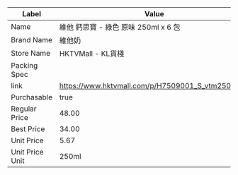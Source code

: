 | Label           | Value                                            |
| --------------- | ------------------------------------------------ |
| Name            | 維他 鈣思寶 - 綠色 原味 250ml x 6 包                       |
| Brand Name      | 維他奶                                              |
| Store Name      | HKTVMall - KL貨棧                                  |
| Packing Spec    |                                                  |
| link            | https://www.hktvmall.com/p/H7509001_S_vtm2500601 |
| Purchasable     | true                                             |
| Regular Price   | 48.00                                            |
| Best Price      | 34.00                                            |
| Unit Price      | 5.67                                             |
| Unit Price Unit | 250ml                                            |
